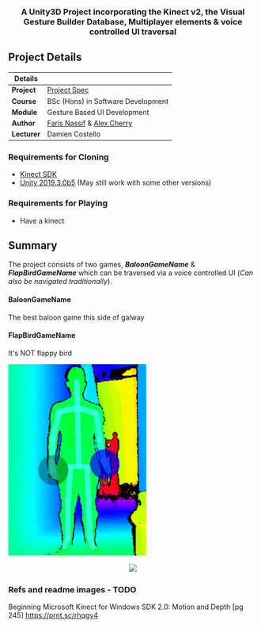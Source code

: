 <h3 align="center">A Unity3D Project incorporating the Kinect v2, the Visual Gesture Builder Database, Multiplayer elements & voice controlled UI traversal </h3>

## Project Details

|Details  |    |
| --- | --- |
| **Project**  | [Project Spec](https://learnonline.gmit.ie/pluginfile.php/185571/mod_resource/content/0/Gesture%20Based%20UI%20Project.pdf) 
| **Course** | BSc (Hons) in Software Development
| **Module** |  Gesture Based UI Development |
| **Author** | [Faris Nassif](https://github.com/farisNassif) & [Alex Cherry](https://github.com/moecherry99) |
| **Lecturer** | Damien Costello |

### Requirements for Cloning
* [Kinect SDK](https://www.microsoft.com/en-us/download/details.aspx?id=44561)
* [Unity 2019.3.0b5](https://unity3d.com/unity/beta/2019.3.0b5) (May still work with some other versions)

### Requirements for Playing
* Have a kinect

## Summary
The project consists of two games, <b><i>BaloonGameName</i></b> & <b><i>FlapBirdGameName</i></b> which can be traversed via a voice controlled UI (<i>Can also be navigated traditionally</i>).

#### BaloonGameName
The best baloon game this side of galway

#### FlapBirdGameName
It's NOT flappy bird

![](Documentation/ReadmeImages/SwipeGif.gif)

<p align="center">
  <img src = "https://s5.gifyu.com/images/TatteredLateIberianchiffchaff-mobile.gif">
</p>

### Refs and readme images - TODO
Beginning Microsoft Kinect for Windows SDK 2.0: Motion and Depth [pg 245]
https://prnt.sc/rhqgy4
